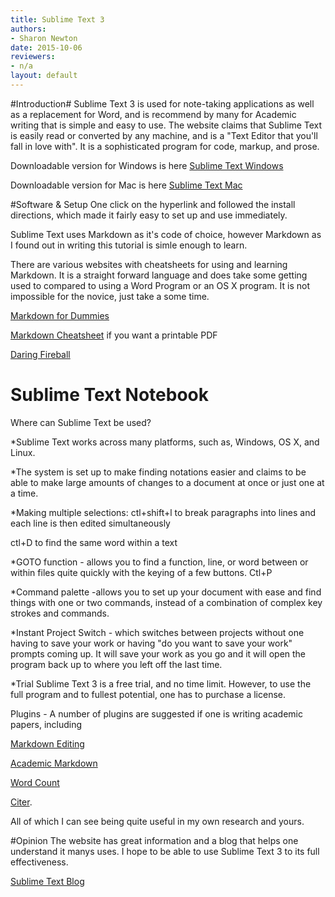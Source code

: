 ```yaml
---
title: Sublime Text 3
authors:
- Sharon Newton
date: 2015-10-06
reviewers:
- n/a
layout: default
---
```


#Introduction#
Sublime Text 3 is used for note-taking applications as well as a replacement for Word, and is recommend by many for Academic writing that is simple and easy to use. The website claims that Sublime Text is easily read or converted by any machine, and is a "Text Editor that you'll fall in love with".  It is a sophisticated program for code, markup, and prose. 

Downloadable version for Windows is here [Sublime Text Windows](http://www.sublimetext.com/)

Downloadable  version for Mac is here [Sublime Text Mac](http://www.sublimetext.com/2)


#Software & Setup
One click on the hyperlink and followed the install directions, which made it fairly easy to set up and use immediately. 

Sublime Text uses Markdown as it's code of choice, however Markdown as I found out in writing this tutorial is simle enough to learn.

There are various websites with cheatsheets for using and learning Markdown. It is a straight forward language and does take some getting used to compared to using a Word Program or an OS X program. It is not impossible for the novice, just take a some time. 

[Markdown for Dummies](https://medium.com/@taylorhxu/markdown-for-dummies-a24e982b8e85)

[Markdown Cheatsheet](http://scottboms.com/downloads/documentation/markdown_cheatsheet.pdf) if you want a printable PDF

[Daring Fireball](https://daringfireball.net/projects/markdown/basics)



# Sublime Text Notebook

Where can Sublime Text be used?

*Sublime Text works across many platforms, such as, Windows, OS X, and Linux. 

*The system is set up to make finding notations easier and claims to be able to make large amounts of changes to a document at once or just one at a time. 

*Making multiple selections:
   ctl+shift+l to break paragraphs into lines and each line is then edited simultaneously 
   
   ctl+D to find the same word within a text
  
*GOTO function - allows you to find a function, line, or word between or within files quite quickly with the keying of a few  buttons. Ctl+P

*Command palette -allows you to set up your document with ease and find things with one or two commands, instead of a combination of complex key strokes and commands. 

*Instant Project Switch - which switches between projects without one having to save your work or having "do you want to save your work" prompts coming up. It will save your work as you go and it will open the program back up to where you left off the last time. 

*Trial Sublime Text 3 is a free trial, and no time limit. However, to use the full program and to fullest potential, one has to purchase a license. 

Plugins - A number of plugins are suggested if one is writing academic papers, including

[Markdown Editing](http://packagecontrol.io/packages/MarkdownEditing)

[Academic Markdown](https://packagecontrol.io/packages/AcademicMarkdown)

[Word Count](https://packagecontrol.io/packages/wordcount) 

[Citer](https://packagecontrol.io/packages/Citer). 

All of which I can see being quite useful in my own research and yours. 

#Opinion
The website has great information and a blog that helps one understand it manys uses. I hope to be able to use Sublime Text 3 to its full effectiveness. 

[Sublime Text Blog](http://www.sublimetext.com/)
